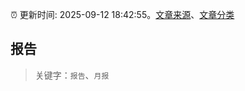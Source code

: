 :alarm_clock: 更新时间: 2025-09-12 18:42:55。[文章来源](/README.md)、[文章分类](/TAGS.md)

## 报告


> 关键字：`报告`、`月报`



